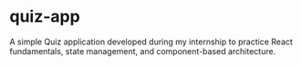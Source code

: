 
# quiz-app
A simple Quiz application developed during my internship to practice React fundamentals, state management, and component-based architecture.

